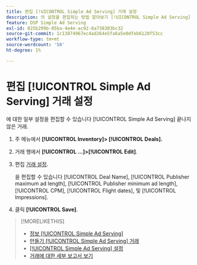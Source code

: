 ```yaml
---
title: 편집 [!UICONTROL Simple Ad Serving] 거래 설정
description: 의 설정을 편집하는 방법 알아보기 [!UICONTROL Simple Ad Serving] 거래
feature: DSP Simple Ad Serving
exl-id: 025b299b-05ba-4e4e-ac92-8a738303bc32
source-git-commit: 1c13874967ec4ad264e5fa6a5e0dfeb6120f53cc
workflow-type: tm+mt
source-wordcount: '58'
ht-degree: 1%

---
```


# 편집 [!UICONTROL Simple Ad Serving] 거래 설정

에 대한 일부 설정을 편집할 수 있습니다 [!UICONTROL Simple Ad Serving] 끝나지 않은 거래.

1. 주 메뉴에서 **[!UICONTROL Inventory]> [!UICONTROL Deals].**

1. 거래 행에서  **[!UICONTROL ...]>[!UICONTROL Edit]**.

1. 편집 [거래 설정](simple-deal-settings.md).

   을 편집할 수 있습니다 [!UICONTROL Deal Name], [!UICONTROL Publisher maximum ad length], [!UICONTROL Publisher minimum ad length], [!UICONTROL CPM], [!UICONTROL Flight dates], 및 [!UICONTROL Impressions].

1. 클릭 **[!UICONTROL Save]**.

>[!MORELIKETHIS]
>
>* [정보 [!UICONTROL Simple Ad Serving]](simple-deal-about.md)
>* [만들기 [!UICONTROL Simple Ad Serving] 거래](simple-deal-create.md)
>* [[!UICONTROL Simple Ad Serving] 설정](simple-deal-settings.md)
>* [거래에 대한 세부 보고서 보기](/help/dsp/inventory/deal-view-report.md)


<!-- add back when reimplemented:
>* [View Event-Tracking Pixels for a [!UICONTROL Simple Ad Serving] Deal](simple-deal-show-pixels.md)
-->
